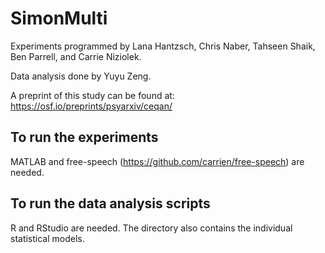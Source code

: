 #  SimonMulti
Experiments programmed by Lana Hantzsch, Chris Naber, Tahseen Shaik, Ben Parrell, and Carrie Niziolek.

Data analysis done by Yuyu Zeng.

A preprint of this study can be found at: https://osf.io/preprints/psyarxiv/ceqan/

## To run the experiments
MATLAB and free-speech (https://github.com/carrien/free-speech) are needed.

## To run the data analysis scripts
R and RStudio are needed. The directory also contains the individual statistical models.
